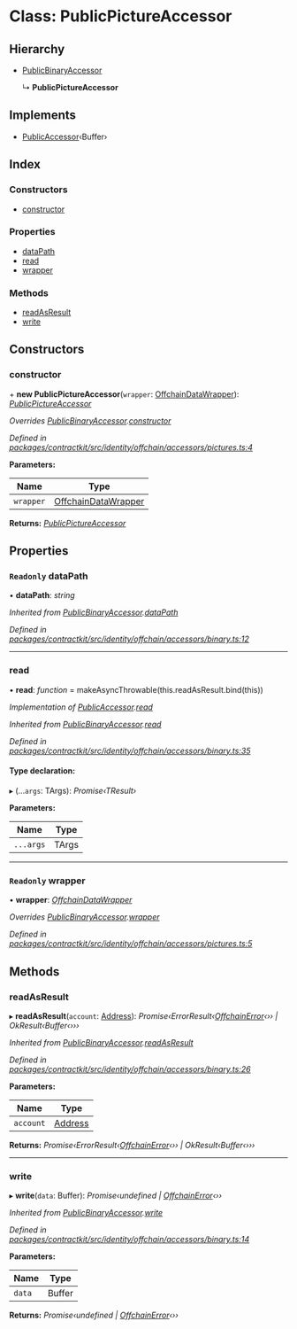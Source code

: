 # Class: PublicPictureAccessor

## Hierarchy

* [PublicBinaryAccessor](_identity_offchain_accessors_binary_.publicbinaryaccessor.md)

  ↳ **PublicPictureAccessor**

## Implements

* [PublicAccessor](../interfaces/_identity_offchain_accessors_interfaces_.publicaccessor.md)‹Buffer›

## Index

### Constructors

* [constructor](_identity_offchain_accessors_pictures_.publicpictureaccessor.md#constructor)

### Properties

* [dataPath](_identity_offchain_accessors_pictures_.publicpictureaccessor.md#readonly-datapath)
* [read](_identity_offchain_accessors_pictures_.publicpictureaccessor.md#read)
* [wrapper](_identity_offchain_accessors_pictures_.publicpictureaccessor.md#readonly-wrapper)

### Methods

* [readAsResult](_identity_offchain_accessors_pictures_.publicpictureaccessor.md#readasresult)
* [write](_identity_offchain_accessors_pictures_.publicpictureaccessor.md#write)

## Constructors

###  constructor

\+ **new PublicPictureAccessor**(`wrapper`: [OffchainDataWrapper](_identity_offchain_data_wrapper_.offchaindatawrapper.md)): *[PublicPictureAccessor](_identity_offchain_accessors_pictures_.publicpictureaccessor.md)*

*Overrides [PublicBinaryAccessor](_identity_offchain_accessors_binary_.publicbinaryaccessor.md).[constructor](_identity_offchain_accessors_binary_.publicbinaryaccessor.md#constructor)*

*Defined in [packages/contractkit/src/identity/offchain/accessors/pictures.ts:4](https://github.com/celo-org/celo-monorepo/blob/master/packages/contractkit/src/identity/offchain/accessors/pictures.ts#L4)*

**Parameters:**

Name | Type |
------ | ------ |
`wrapper` | [OffchainDataWrapper](_identity_offchain_data_wrapper_.offchaindatawrapper.md) |

**Returns:** *[PublicPictureAccessor](_identity_offchain_accessors_pictures_.publicpictureaccessor.md)*

## Properties

### `Readonly` dataPath

• **dataPath**: *string*

*Inherited from [PublicBinaryAccessor](_identity_offchain_accessors_binary_.publicbinaryaccessor.md).[dataPath](_identity_offchain_accessors_binary_.publicbinaryaccessor.md#readonly-datapath)*

*Defined in [packages/contractkit/src/identity/offchain/accessors/binary.ts:12](https://github.com/celo-org/celo-monorepo/blob/master/packages/contractkit/src/identity/offchain/accessors/binary.ts#L12)*

___

###  read

• **read**: *function* = makeAsyncThrowable(this.readAsResult.bind(this))

*Implementation of [PublicAccessor](../interfaces/_identity_offchain_accessors_interfaces_.publicaccessor.md).[read](../interfaces/_identity_offchain_accessors_interfaces_.publicaccessor.md#read)*

*Inherited from [PublicBinaryAccessor](_identity_offchain_accessors_binary_.publicbinaryaccessor.md).[read](_identity_offchain_accessors_binary_.publicbinaryaccessor.md#read)*

*Defined in [packages/contractkit/src/identity/offchain/accessors/binary.ts:35](https://github.com/celo-org/celo-monorepo/blob/master/packages/contractkit/src/identity/offchain/accessors/binary.ts#L35)*

#### Type declaration:

▸ (...`args`: TArgs): *Promise‹TResult›*

**Parameters:**

Name | Type |
------ | ------ |
`...args` | TArgs |

___

### `Readonly` wrapper

• **wrapper**: *[OffchainDataWrapper](_identity_offchain_data_wrapper_.offchaindatawrapper.md)*

*Overrides [PublicBinaryAccessor](_identity_offchain_accessors_binary_.publicbinaryaccessor.md).[wrapper](_identity_offchain_accessors_binary_.publicbinaryaccessor.md#readonly-wrapper)*

*Defined in [packages/contractkit/src/identity/offchain/accessors/pictures.ts:5](https://github.com/celo-org/celo-monorepo/blob/master/packages/contractkit/src/identity/offchain/accessors/pictures.ts#L5)*

## Methods

###  readAsResult

▸ **readAsResult**(`account`: [Address](../modules/_base_.md#address)): *Promise‹ErrorResult‹[OffchainError](_identity_offchain_accessors_errors_.offchainerror.md)‹›› | OkResult‹Buffer‹›››*

*Inherited from [PublicBinaryAccessor](_identity_offchain_accessors_binary_.publicbinaryaccessor.md).[readAsResult](_identity_offchain_accessors_binary_.publicbinaryaccessor.md#readasresult)*

*Defined in [packages/contractkit/src/identity/offchain/accessors/binary.ts:26](https://github.com/celo-org/celo-monorepo/blob/master/packages/contractkit/src/identity/offchain/accessors/binary.ts#L26)*

**Parameters:**

Name | Type |
------ | ------ |
`account` | [Address](../modules/_base_.md#address) |

**Returns:** *Promise‹ErrorResult‹[OffchainError](_identity_offchain_accessors_errors_.offchainerror.md)‹›› | OkResult‹Buffer‹›››*

___

###  write

▸ **write**(`data`: Buffer): *Promise‹undefined | [OffchainError](_identity_offchain_accessors_errors_.offchainerror.md)‹››*

*Inherited from [PublicBinaryAccessor](_identity_offchain_accessors_binary_.publicbinaryaccessor.md).[write](_identity_offchain_accessors_binary_.publicbinaryaccessor.md#write)*

*Defined in [packages/contractkit/src/identity/offchain/accessors/binary.ts:14](https://github.com/celo-org/celo-monorepo/blob/master/packages/contractkit/src/identity/offchain/accessors/binary.ts#L14)*

**Parameters:**

Name | Type |
------ | ------ |
`data` | Buffer |

**Returns:** *Promise‹undefined | [OffchainError](_identity_offchain_accessors_errors_.offchainerror.md)‹››*
